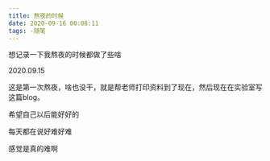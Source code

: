 ```yaml
---
title: 熬夜的时候
date: 2020-09-16 00:08:11
tags: -随笔
---
```


想记录一下我熬夜的时候都做了些啥

2020.09.15

这是第一次熬夜，啥也没干，就是帮老师打印资料到了现在，然后现在在实验室写这篇blog。

希望自己以后能好好的

每天都在说好难好难

感觉是真的难啊


